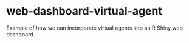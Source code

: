 # web-dashboard-virtual-agent
Example of how we can incorporate virtual agents into an R Shiny web dashboard..
